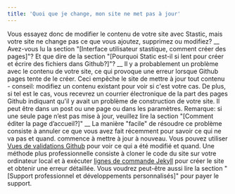 ```yaml
---
title: 'Quoi que je change, mon site ne met pas à jour'
---
```

Vous essayez donc de modifier le contenu de votre site avec Stastic, mais votre site ne change pas ce que vous ajoutez, supprimez ou modifiez? __ Avez-vous lu la section "[Interface utilisateur stastique, comment créer des pages]"? Et que dire de la section "[Pourquoi Static est-il si lent pour créer et écrire des fichiers dans Github?]"? __ Il y a probablement un problème avec le contenu de votre site, ce qui provoque une erreur lorsque Github pages tente de le créer. Ceci empêche le site de mettre à jour tout contenu - conseil: modifiez un contenu existant pour voir si c'est votre cas. De plus, si tel est le cas, vous recevrez un courrier électronique de la part des pages Github indiquant qu'il y avait un problème de construction de votre site. Il peut être dans un post ou une page ou dans les paramètres. Remarque: si une seule page n’est pas mise à jour, veuillez lire la section "[Comment éditer la page d’accueil?]" __ La manière "facile" de résoudre ce problème consiste à annuler ce que vous avez fait récemment pour savoir ce qui ne va pas et quand. commence à mettre à jour à nouveau. Vous pouvez utiliser [Vues de validations Github](https://help.github.com/fr/articles/differences-between-commit-views) pour voir ce qui a été modifié et quand. Une méthode plus professionnelle consiste à cloner le code du site sur votre ordinateur local et à exécuter [lignes de commande Jekyll](https://jekyllrb.com/docs/) pour créer le site et obtenir une erreur détaillée. Vous voudrez peut-être aussi lire la section "[Support professionnel et développements personnalisés]" pour payer le support.
